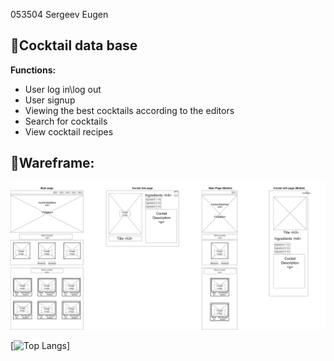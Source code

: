 053504 Sergeev Eugen
## 🔻**Cocktail data base**

**Functions:**
* User log in\log out
* User signup
* Viewing the best cocktails according to the editors
* Search for cocktails
* View cocktail recipes


## 🔻**Wareframe:**

![Image alt](https://github.com/evilgeniy/mdkursa4/blob/main/Wireframe.png)




[![Top Langs](https://github-readme-stats.vercel.app/api/top-langs/?username=evilgeniy)]
